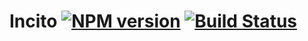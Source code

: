 # Incito [![NPM version](https://img.shields.io/npm/v/incito-browser.svg?style=flat)](https://npmjs.org/package/incito-browser) [![Build Status](https://travis-ci.org/shopgun/incito-browser.svg?branch=develop)](https://travis-ci.org/shopgun/incito-browser)

